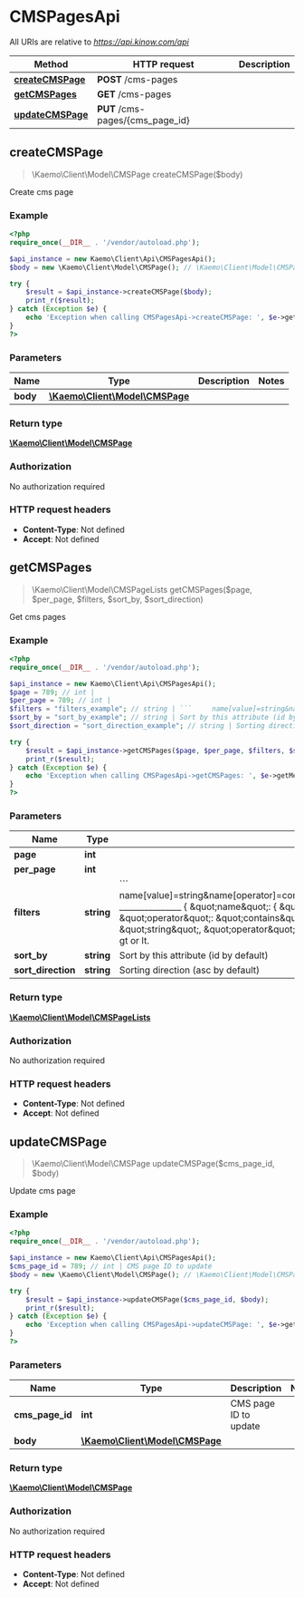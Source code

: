# CMSPagesApi

All URIs are relative to *https://api.kinow.com/api*

Method | HTTP request | Description
------------- | ------------- | -------------
[**createCMSPage**](#createCMSPage) | **POST** /cms-pages | 
[**getCMSPages**](#getCMSPages) | **GET** /cms-pages | 
[**updateCMSPage**](#updateCMSPage) | **PUT** /cms-pages/{cms_page_id} | 


## **createCMSPage**
> \Kaemo\Client\Model\CMSPage createCMSPage($body)



Create cms page

### Example
```php
<?php
require_once(__DIR__ . '/vendor/autoload.php');

$api_instance = new Kaemo\Client\Api\CMSPagesApi();
$body = new \Kaemo\Client\Model\CMSPage(); // \Kaemo\Client\Model\CMSPage | 

try {
    $result = $api_instance->createCMSPage($body);
    print_r($result);
} catch (Exception $e) {
    echo 'Exception when calling CMSPagesApi->createCMSPage: ', $e->getMessage(), PHP_EOL;
}
?>
```

### Parameters

Name | Type | Description  | Notes
------------- | ------------- | ------------- | -------------
 **body** | [**\Kaemo\Client\Model\CMSPage**](#\Kaemo\Client\Model\CMSPage)|  |

### Return type

[**\Kaemo\Client\Model\CMSPage**](#CMSPage)

### Authorization

No authorization required

### HTTP request headers

 - **Content-Type**: Not defined
 - **Accept**: Not defined

## **getCMSPages**
> \Kaemo\Client\Model\CMSPageLists getCMSPages($page, $per_page, $filters, $sort_by, $sort_direction)



Get cms pages

### Example
```php
<?php
require_once(__DIR__ . '/vendor/autoload.php');

$api_instance = new Kaemo\Client\Api\CMSPagesApi();
$page = 789; // int | 
$per_page = 789; // int | 
$filters = "filters_example"; // string | ```     name[value]=string&name[operator]=contains&date_add[value]=string&date_add[operator]=lt     _______________      {     \"name\": {     \"value\": \"string\",     \"operator\": \"contains\"     },     \"date_add\": {     \"value\": \"string\",     \"operator\": \"lt\"     }     } ```     Operator can be strict, contains, gt or lt.
$sort_by = "sort_by_example"; // string | Sort by this attribute (id by default)
$sort_direction = "sort_direction_example"; // string | Sorting direction (asc by default)

try {
    $result = $api_instance->getCMSPages($page, $per_page, $filters, $sort_by, $sort_direction);
    print_r($result);
} catch (Exception $e) {
    echo 'Exception when calling CMSPagesApi->getCMSPages: ', $e->getMessage(), PHP_EOL;
}
?>
```

### Parameters

Name | Type | Description  | Notes
------------- | ------------- | ------------- | -------------
 **page** | **int**|  | [optional]
 **per_page** | **int**|  | [optional]
 **filters** | **string**| &#x60;&#x60;&#x60;     name[value]&#x3D;string&amp;name[operator]&#x3D;contains&amp;date_add[value]&#x3D;string&amp;date_add[operator]&#x3D;lt     _______________      {     \&quot;name\&quot;: {     \&quot;value\&quot;: \&quot;string\&quot;,     \&quot;operator\&quot;: \&quot;contains\&quot;     },     \&quot;date_add\&quot;: {     \&quot;value\&quot;: \&quot;string\&quot;,     \&quot;operator\&quot;: \&quot;lt\&quot;     }     } &#x60;&#x60;&#x60;     Operator can be strict, contains, gt or lt. | [optional]
 **sort_by** | **string**| Sort by this attribute (id by default) | [optional]
 **sort_direction** | **string**| Sorting direction (asc by default) | [optional]

### Return type

[**\Kaemo\Client\Model\CMSPageLists**](#CMSPageLists)

### Authorization

No authorization required

### HTTP request headers

 - **Content-Type**: Not defined
 - **Accept**: Not defined

## **updateCMSPage**
> \Kaemo\Client\Model\CMSPage updateCMSPage($cms_page_id, $body)



Update cms page

### Example
```php
<?php
require_once(__DIR__ . '/vendor/autoload.php');

$api_instance = new Kaemo\Client\Api\CMSPagesApi();
$cms_page_id = 789; // int | CMS page ID to update
$body = new \Kaemo\Client\Model\CMSPage(); // \Kaemo\Client\Model\CMSPage | 

try {
    $result = $api_instance->updateCMSPage($cms_page_id, $body);
    print_r($result);
} catch (Exception $e) {
    echo 'Exception when calling CMSPagesApi->updateCMSPage: ', $e->getMessage(), PHP_EOL;
}
?>
```

### Parameters

Name | Type | Description  | Notes
------------- | ------------- | ------------- | -------------
 **cms_page_id** | **int**| CMS page ID to update |
 **body** | [**\Kaemo\Client\Model\CMSPage**](#\Kaemo\Client\Model\CMSPage)|  |

### Return type

[**\Kaemo\Client\Model\CMSPage**](#CMSPage)

### Authorization

No authorization required

### HTTP request headers

 - **Content-Type**: Not defined
 - **Accept**: Not defined

